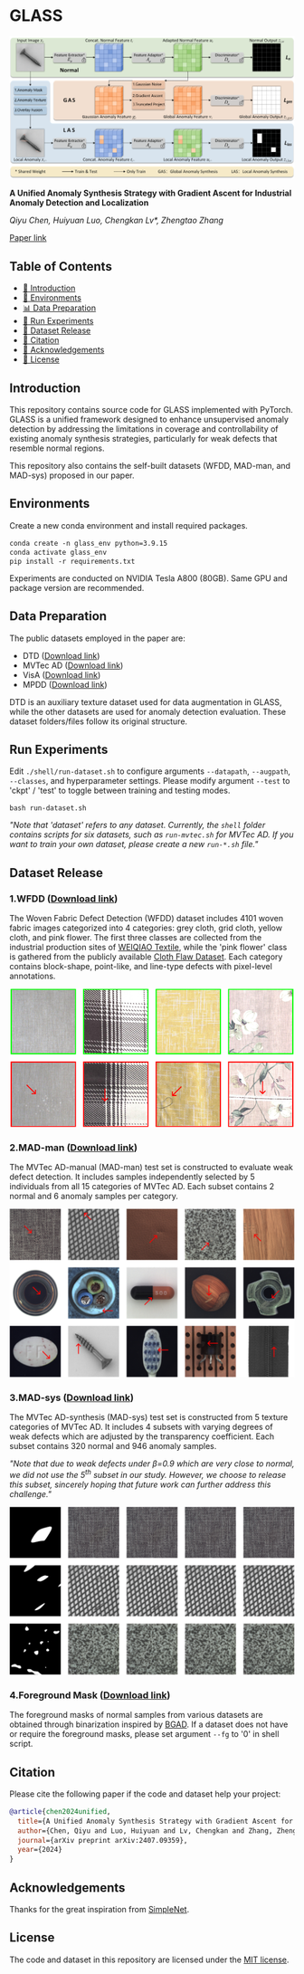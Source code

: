 # GLASS
![](figures/GLASS_schematic.png)

**A Unified Anomaly Synthesis Strategy with Gradient Ascent for Industrial Anomaly Detection and Localization**

_Qiyu Chen, Huiyuan Luo, Chengkan Lv*, Zhengtao Zhang_

[Paper link](https://arxiv.org/abs/2407.09359)

## Table of Contents
* [📖 Introduction](#introduction)
* [🔧 Environments](#environments)
* [📊 Data Preparation](#data-preparation)
* [🚀 Run Experiments](#run-experiments)
* [📂 Dataset Release](#dataset-release)
* [🔗 Citation](#citation)
* [🙏 Acknowledgements](#acknowledgements)
* [📜 License](#license)

## Introduction
This repository contains source code for GLASS implemented with PyTorch.
GLASS is a unified framework designed to enhance unsupervised anomaly detection
by addressing the limitations in coverage and controllability of existing anomaly synthesis strategies,
particularly for weak defects that resemble normal regions.

This repository also contains the self-built datasets (WFDD, MAD-man, and MAD-sys) proposed in our paper.

## Environments
Create a new conda environment and install required packages.
```
conda create -n glass_env python=3.9.15
conda activate glass_env
pip install -r requirements.txt
```
Experiments are conducted on NVIDIA Tesla A800 (80GB).
Same GPU and package version are recommended. 

## Data Preparation
The public datasets employed in the paper are:

- DTD ([Download link](https://www.robots.ox.ac.uk/~vgg/data/dtd/))
- MVTec AD ([Download link](https://www.mvtec.com/company/research/datasets/mvtec-ad/))
- VisA ([Download link](https://github.com/amazon-science/spot-diff/))
- MPDD ([Download link](https://github.com/stepanje/MPDD/))

DTD is an auxiliary texture dataset used for data augmentation in GLASS,
while the other datasets are used for anomaly detection evaluation.
These dataset folders/files follow its original structure.

## Run Experiments
Edit `./shell/run-dataset.sh` to configure arguments `--datapath`, `--augpath`, `--classes`, and hyperparameter settings.
Please modify argument `--test` to 'ckpt' / 'test' to toggle between training and testing modes.

```
bash run-dataset.sh
```

_"Note that 'dataset' refers to any dataset.
Currently, the `shell` folder contains scripts for six datasets,
such as `run-mvtec.sh` for MVTec AD. If you want to train your own dataset,
please create a new `run-*.sh` file."_

## Dataset Release
### 1.WFDD ([Download link](https://drive.google.com/file/d/1P8yfNnfoFsb0Lv-HRzkPQ2nD9qsL--Vk/view?usp=sharing/))
The Woven Fabric Defect Detection (WFDD) dataset includes 4101 woven fabric images categorized into 4 categories:
grey cloth, grid cloth, yellow cloth, and pink flower.
The first three classes are collected from the industrial production sites of [WEIQIAO Textile](http://www.wqfz.com/en/),
while the 'pink flower' class is gathered from the publicly available
[Cloth Flaw Dataset](https://tianchi.aliyun.com/dataset/79336?lang=en-us/).
Each category contains block-shape, point-like, and line-type defects with pixel-level annotations.

![](figures/WFDD_samples.png)

### 2.MAD-man ([Download link](https://drive.google.com/file/d/1HJmw7hSmrS0NMxfAjDltF4cXlN5S96Iz/view?usp=sharing/))
The MVTec AD-manual (MAD-man) test set is constructed to evaluate weak defect detection.
It includes samples independently selected by 5 individuals from all 15 categories of MVTec AD.
Each subset contains 2 normal and 6 anomaly samples per category.

![](figures/MAD-man_samples.png)

### 3.MAD-sys ([Download link](https://drive.google.com/file/d/1uLGWmOc4D9PuQawE-2nFS3p6XQzKrVsn/view?usp=sharing/))
The MVTec AD-synthesis (MAD-sys) test set is constructed from 5 texture categories of MVTec AD.
It includes 4 subsets with varying degrees of weak defects which are adjusted by the transparency coefficient.
Each subset contains 320 normal and 946 anomaly samples.

_"Note that due to weak defects under &beta;=0.9 which are very close to normal,
we did not use the 5<sup>th</sup> subset in our study.
However, we choose to release this subset,
sincerely hoping that future work can further address this challenge."_

![](figures/MAD-sys_samples.png)

### 4.Foreground Mask ([Download link](https://drive.google.com/file/d/1Fn84QCfMtgBGEDcmY44v97Ci8wwpABK8/view?usp=sharing/))
The foreground masks of normal samples from various datasets are obtained through binarization
inspired by [BGAD](https://github.com/xcyao00/BGAD/).
If a dataset does not have or require the foreground masks,
please set argument `--fg` to '0' in shell script.

## Citation
Please cite the following paper if the code and dataset help your project:

```bibtex
@article{chen2024unified,
  title={A Unified Anomaly Synthesis Strategy with Gradient Ascent for Industrial Anomaly Detection and Localization},
  author={Chen, Qiyu and Luo, Huiyuan and Lv, Chengkan and Zhang, Zhengtao},
  journal={arXiv preprint arXiv:2407.09359},
  year={2024}
}
```

## Acknowledgements
Thanks for the great inspiration from [SimpleNet](https://github.com/DonaldRR/SimpleNet/).

## License
The code and dataset in this repository are licensed under the [MIT license](https://mit-license.org/).